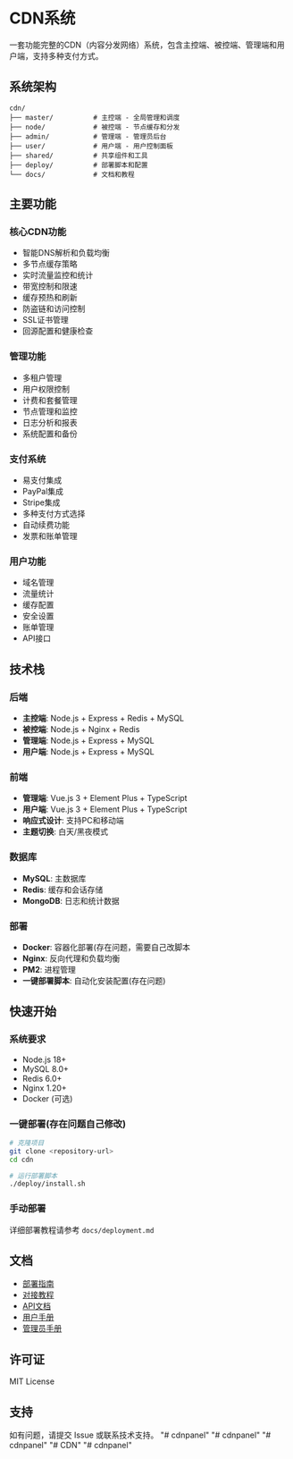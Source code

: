 # CDN系统

一套功能完整的CDN（内容分发网络）系统，包含主控端、被控端、管理端和用户端，支持多种支付方式。

## 系统架构

```
cdn/
├── master/          # 主控端 - 全局管理和调度
├── node/            # 被控端 - 节点缓存和分发
├── admin/           # 管理端 - 管理员后台
├── user/            # 用户端 - 用户控制面板
├── shared/          # 共享组件和工具
├── deploy/          # 部署脚本和配置
└── docs/            # 文档和教程
```

## 主要功能

### 核心CDN功能
- 智能DNS解析和负载均衡
- 多节点缓存策略
- 实时流量监控和统计
- 带宽控制和限速
- 缓存预热和刷新
- 防盗链和访问控制
- SSL证书管理
- 回源配置和健康检查

### 管理功能
- 多租户管理
- 用户权限控制
- 计费和套餐管理
- 节点管理和监控
- 日志分析和报表
- 系统配置和备份

### 支付系统
- 易支付集成
- PayPal集成
- Stripe集成
- 多种支付方式选择
- 自动续费功能
- 发票和账单管理

### 用户功能
- 域名管理
- 流量统计
- 缓存配置
- 安全设置
- 账单管理
- API接口

## 技术栈

### 后端
- **主控端**: Node.js + Express + Redis + MySQL
- **被控端**: Node.js + Nginx + Redis
- **管理端**: Node.js + Express + MySQL
- **用户端**: Node.js + Express + MySQL

### 前端
- **管理端**: Vue.js 3 + Element Plus + TypeScript
- **用户端**: Vue.js 3 + Element Plus + TypeScript
- **响应式设计**: 支持PC和移动端
- **主题切换**: 白天/黑夜模式

### 数据库
- **MySQL**: 主数据库
- **Redis**: 缓存和会话存储
- **MongoDB**: 日志和统计数据

### 部署
- **Docker**: 容器化部署(存在问题，需要自己改脚本
- **Nginx**: 反向代理和负载均衡
- **PM2**: 进程管理
- **一键部署脚本**: 自动化安装配置(存在问题)

## 快速开始

### 系统要求
- Node.js 18+
- MySQL 8.0+
- Redis 6.0+
- Nginx 1.20+
- Docker (可选)

### 一键部署(存在问题自己修改)
```bash
# 克隆项目
git clone <repository-url>
cd cdn

# 运行部署脚本
./deploy/install.sh
```

### 手动部署
详细部署教程请参考 `docs/deployment.md`

## 文档

- [部署指南](docs/deployment.md)
- [对接教程](docs/integration.md)
- [API文档](docs/api.md)
- [用户手册](docs/user-guide.md)
- [管理员手册](docs/admin-guide.md)

## 许可证

MIT License

## 支持

如有问题，请提交 Issue 或联系技术支持。 "# cdnpanel" 
"# cdnpanel" 
"# cdnpanel" 
"# CDN" 
"# cdnpanel" 
